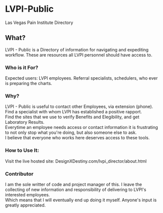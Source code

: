 # LVPI-Public
Las Vegas Pain Institute Directory

## What?
LVPI  - Public is a Directory of information for navigating and expediting workflow.  These are resources all LVPI personnel should have access to. 

### Who is it For?
Expected users: LVPI employees.
Referral specialists, schedulers, who ever is preparing the charts. 

### Why?
LVPI - Public is useful to contact other Employees, via extension (phone). 
Find a specialist with whom LVPI has established a positive rapport.  
Find the sites that we use to verify Benefits and Elegibility, and get Laboratory Results.  
Everytime an employee needs access or contact information it is frustrating to not only stop what you're doing, but also someone else to ask.  
I believe that everyone who works here deserves access to these tools.

### How to Use It: 
Visit the live hosted site: 
DesignXDestiny.com/lvpi_director/about.html

### Contributor
I am the sole writter of code and project manager of this.
 I leave the collecting of new information and responsibility of delivering to LVPI's interested employees.  
Which means that I will eventually end up doing it myself. 
 Anyone's input is greatly appreciated. 
